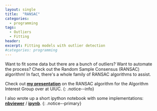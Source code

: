 ```yaml
---
layout: single
title:  "RANSAC"
categories:
  - programming
tags:
  - Outliers
  - Fitting
header:
excerpt: Fitting models with outlier detection
#categories: programming 
---
```


Want to fit some data but there are a bunch of outliers? Want to automate the process? Check out the Random Sample Consensus (RANSAC) algorithm! In fact, there's a whole family of RANSAC algorithms to assist.  

Check out [**my presentation**](http://algorithm-interest-group.me/algorithm/RANSAC-Ryan-Levy/) on the RANSAC algorithm for the Algorithm Interest Group over at UIUC. 
{: .notice--info}

I also wrote up a short ipython notebook with some implementations:<br/> [**nbviewer**](https://nbviewer.jupyter.org/urls/paul-st-young.github.io/algorithms/assets/notebooks/RANSAC.ipynb) / [**ipynb**](https://paul-st-young.github.io/algorithms/assets/notebooks/RANSAC.ipynb).
{: .notice--primary}
